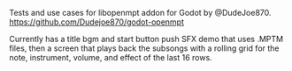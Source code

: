 Tests and use cases for libopenmpt addon for Godot by @DudeJoe870. https://github.com/Dudejoe870/godot-openmpt

Currently has a title bgm and start button push SFX demo that uses .MPTM files, then a screen that plays back the subsongs with a rolling grid for the note, instrument, volume, and effect of the last 16 rows.
